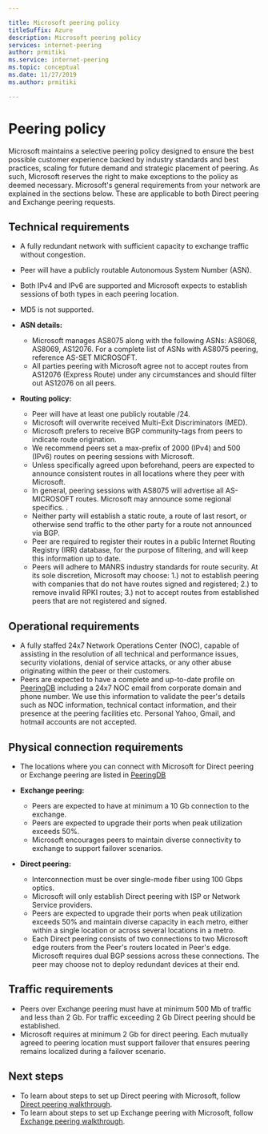 ```yaml
---

title: Microsoft peering policy
titleSuffix: Azure
description: Microsoft peering policy
services: internet-peering
author: prmitiki
ms.service: internet-peering
ms.topic: conceptual
ms.date: 11/27/2019
ms.author: prmitiki

---
```


# Peering policy
Microsoft maintains a selective peering policy designed to ensure the best possible customer experience backed by industry standards and best practices, scaling for future demand and strategic placement of peering. As such, Microsoft reserves the right to make exceptions to the policy as deemed necessary. Microsoft's general requirements from your network are explained in the sections below. These are applicable to both Direct peering and Exchange peering requests. 

## Technical requirements

* A fully redundant network with sufficient capacity to exchange traffic without congestion.
* Peer will have a publicly routable Autonomous System Number (ASN).
* Both IPv4 and IPv6 are supported and Microsoft expects to establish sessions of both types in each peering location.
* MD5 is not supported.
* **ASN details:**

    * Microsoft manages AS8075 along with the following ASNs: AS8068, AS8069, AS12076. For a complete list of ASNs with AS8075 peering, reference AS-SET MICROSOFT.
    * All parties peering with Microsoft agree not to accept routes from AS12076 (Express Route) under any circumstances and should filter out AS12076 on all peers.

* **Routing policy:**
    * Peer will have at least one publicly routable /24.
    * Microsoft will overwrite received Multi-Exit Discriminators (MED).
    * Microsoft prefers to receive BGP community-tags from peers to indicate route origination.
    * We recommend peers set a max-prefix of 2000 (IPv4) and 500 (IPv6) routes on peering sessions with Microsoft.
    * Unless specifically agreed upon beforehand, peers are expected to announce consistent routes in all locations where they peer with Microsoft.
    * In general, peering sessions with AS8075 will advertise all AS-MICROSOFT routes. Microsoft may announce some regional specifics. .
    * Neither party will establish a static route, a route of last resort, or otherwise send traffic to the other party for a route not announced via BGP.
    * Peer are required to register their routes in a public Internet Routing Registry (IRR) database, for the purpose of filtering, and will  keep this information up to date.      
    * Peers will adhere to MANRS industry standards for route security.  At its sole discretion, Microsoft may choose: 1.)  not to establish peering with companies that do not have routes signed and registered; 2.) to remove invalid RPKI routes; 3.) not to accept routes from established peers that are not registered and signed. 

## Operational requirements
* A fully staffed 24x7 Network Operations Center (NOC), capable of assisting in the resolution of all technical and performance issues, security violations, denial of service attacks, or any other abuse originating within the peer or their customers.
* Peers are expected to have a complete and up-to-date profile on [PeeringDB](https://www.peeringdb.com) including a 24x7 NOC email from corporate domain and phone number. We use this information to validate the peer's details such as NOC information, technical contact information, and their presence at the peering facilities etc. Personal Yahoo, Gmail, and hotmail accounts are not accepted.

## Physical connection requirements
* The locations where you can connect with Microsoft for Direct peering or Exchange peering are listed in [PeeringDB](https://www.peeringdb.com/net/694)

* **Exchange peering:**
    * Peers are expected to have at minimum a 10 Gb connection to the exchange.
    * Peers are expected to upgrade their ports when peak utilization exceeds 50%.
    * Microsoft encourages peers to maintain diverse connectivity to exchange to support failover scenarios.

* **Direct peering:**
    * Interconnection must be over single-mode fiber using 100 Gbps optics.
    * Microsoft will only establish Direct peering with ISP or Network Service providers.
    * Peers are expected to upgrade their ports when peak utilization exceeds 50% and maintain diverse capacity in each metro, either within a single location or across several locations in a metro.
    * Each Direct peering consists of two connections to two Microsoft edge routers from the Peer's routers located in Peer's edge. Microsoft requires dual BGP sessions across these connections. The peer may choose not to deploy redundant devices at their end.


## Traffic requirements

* Peers over Exchange peering must have at minimum 500 Mb of traffic and less than 2 Gb. For traffic exceeding 2 Gb Direct peering should be established.
* Microsoft requires at minimum 2 Gb for direct peering. Each mutually agreed to peering location must support failover that ensures peering remains localized during a failover scenario. 

## Next steps

* To learn about steps to set up Direct peering with Microsoft, follow [Direct peering walkthrough](walkthrough-direct-all.md).
* To learn about steps to set up Exchange peering with Microsoft, follow [Exchange peering walkthrough](walkthrough-exchange-all.md).